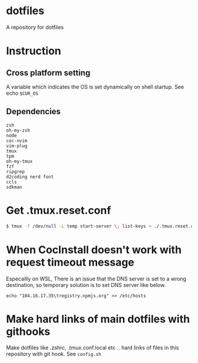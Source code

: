# dotfiles
A repository for dotfiles

# Instruction

## Cross platform setting
A variable which indicates the OS is set dynamically on shell startup. See echo ```$CUR_OS```

## Dependencies
```
zsh
oh-my-zsh
node
coc-nvim
vim-plug
tmux
tpm
oh-my-tmux
fzf
ripgrep
d2coding nerd font
ccls
sdkman
```

# Get .tmux.reset.conf
```bash
$ tmux -f /dev/null -L temp start-server \; list-keys > ./.tmux.reset.conf

```

# When CocInstall doesn't work with request timeout message
Especailly on WSL, There is an issue that the DNS server is set to a wrong destination, so temporary solution is to set DNS server like below.
```
echo "104.16.17.35\tregistry.npmjs.org" >> /etc/hosts
```

# Make hard links of main dotfiles with githooks
Make dotfiles like .zshrc, .tmux.conf.local etc .. hard links of files in this repository with git hook. See ```config.sh```
